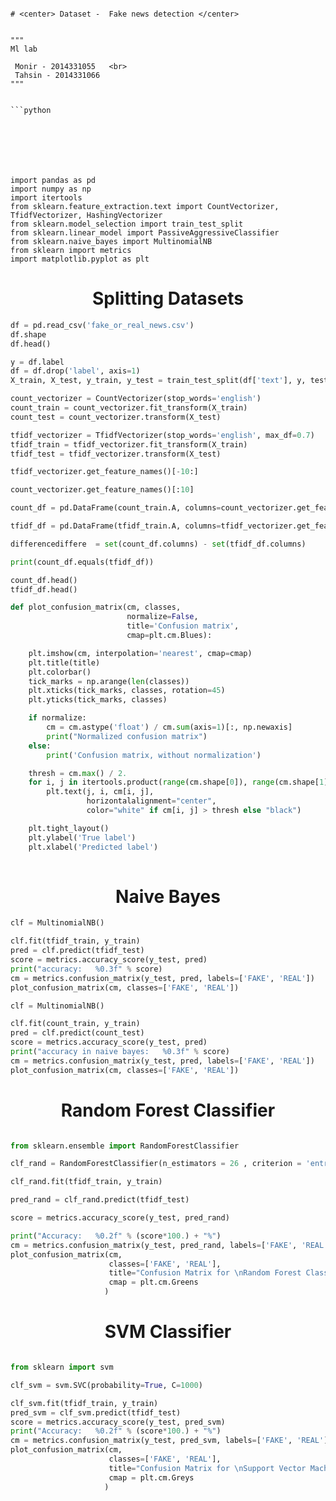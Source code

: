 

```

# <center> Dataset -  Fake news detection </center>


"""
Ml lab

 Monir - 2014331055   <br> 
 Tahsin - 2014331066
"""


```python







import pandas as pd
import numpy as np
import itertools
from sklearn.feature_extraction.text import CountVectorizer, TfidfVectorizer, HashingVectorizer
from sklearn.model_selection import train_test_split
from sklearn.linear_model import PassiveAggressiveClassifier
from sklearn.naive_bayes import MultinomialNB
from sklearn import metrics
import matplotlib.pyplot as plt

```

# <center> Splitting Datasets </center>


```python
df = pd.read_csv('fake_or_real_news.csv')
df.shape
df.head()

y = df.label
df = df.drop('label', axis=1)
X_train, X_test, y_train, y_test = train_test_split(df['text'], y, test_size=0.30, random_state=48)

count_vectorizer = CountVectorizer(stop_words='english')
count_train = count_vectorizer.fit_transform(X_train)
count_test = count_vectorizer.transform(X_test)

tfidf_vectorizer = TfidfVectorizer(stop_words='english', max_df=0.7)
tfidf_train = tfidf_vectorizer.fit_transform(X_train)
tfidf_test = tfidf_vectorizer.transform(X_test)

tfidf_vectorizer.get_feature_names()[-10:]

count_vectorizer.get_feature_names()[:10]

count_df = pd.DataFrame(count_train.A, columns=count_vectorizer.get_feature_names())

tfidf_df = pd.DataFrame(tfidf_train.A, columns=tfidf_vectorizer.get_feature_names())

differencediffere  = set(count_df.columns) - set(tfidf_df.columns)

print(count_df.equals(tfidf_df))

count_df.head()
tfidf_df.head()

def plot_confusion_matrix(cm, classes,
                          normalize=False,
                          title='Confusion matrix',
                          cmap=plt.cm.Blues):

    plt.imshow(cm, interpolation='nearest', cmap=cmap)
    plt.title(title)
    plt.colorbar()
    tick_marks = np.arange(len(classes))
    plt.xticks(tick_marks, classes, rotation=45)
    plt.yticks(tick_marks, classes)

    if normalize:
        cm = cm.astype('float') / cm.sum(axis=1)[:, np.newaxis]
        print("Normalized confusion matrix")
    else:
        print('Confusion matrix, without normalization')

    thresh = cm.max() / 2.
    for i, j in itertools.product(range(cm.shape[0]), range(cm.shape[1])):
        plt.text(j, i, cm[i, j],
                 horizontalalignment="center",
                 color="white" if cm[i, j] > thresh else "black")

    plt.tight_layout()
    plt.ylabel('True label')
    plt.xlabel('Predicted label')
	
```

# <center> Naive Bayes </center>


```python
clf = MultinomialNB()

clf.fit(tfidf_train, y_train)
pred = clf.predict(tfidf_test)
score = metrics.accuracy_score(y_test, pred)
print("accuracy:   %0.3f" % score)
cm = metrics.confusion_matrix(y_test, pred, labels=['FAKE', 'REAL'])
plot_confusion_matrix(cm, classes=['FAKE', 'REAL'])

clf = MultinomialNB()

clf.fit(count_train, y_train)
pred = clf.predict(count_test)
score = metrics.accuracy_score(y_test, pred)
print("accuracy in naive bayes:   %0.3f" % score)
cm = metrics.confusion_matrix(y_test, pred, labels=['FAKE', 'REAL'])
plot_confusion_matrix(cm, classes=['FAKE', 'REAL'])

```

# <center> Random Forest Classifier </center>


```python

from sklearn.ensemble import RandomForestClassifier

clf_rand = RandomForestClassifier(n_estimators = 26 , criterion = 'entropy' , random_state = 0)

clf_rand.fit(tfidf_train, y_train)

pred_rand = clf_rand.predict(tfidf_test)

score = metrics.accuracy_score(y_test, pred_rand)

print("Accuracy:   %0.2f" % (score*100.) + "%")
cm = metrics.confusion_matrix(y_test, pred_rand, labels=['FAKE', 'REAL'])
plot_confusion_matrix(cm, 
                      classes=['FAKE', 'REAL'], 
                      title="Confusion Matrix for \nRandom Forest Classifier",
                      cmap = plt.cm.Greens
                     )

```

# <center> SVM Classifier </center>


```python

from sklearn import svm

clf_svm = svm.SVC(probability=True, C=1000)

clf_svm.fit(tfidf_train, y_train)
pred_svm = clf_svm.predict(tfidf_test)
score = metrics.accuracy_score(y_test, pred_svm)
print("Accuracy:   %0.2f" % (score*100.) + "%")
cm = metrics.confusion_matrix(y_test, pred_svm, labels=['FAKE', 'REAL'])
plot_confusion_matrix(cm, 
                      classes=['FAKE', 'REAL'], 
                      title="Confusion Matrix for \nSupport Vector Machine",
                      cmap = plt.cm.Greys
                     )

